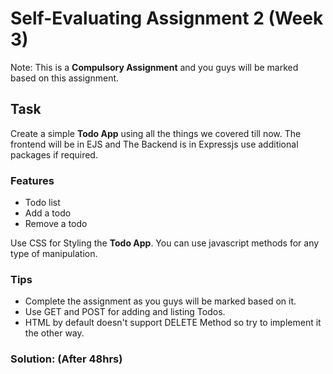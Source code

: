 # Self-Evaluating Assignment 2 (Week 3)

Note: This is a **Compulsory Assignment** and you guys will be marked based on this assignment.

## Task

Create a simple **Todo App** using all the things we covered till now. The frontend will be in EJS and The Backend is in Expressjs use additional packages if required. 

### Features

- Todo list
- Add a todo
- Remove a todo

Use CSS for Styling the **Todo App**. You can use javascript methods for any type of manipulation.

### Tips

- Complete the assignment as you guys will be marked based on it.
- Use GET and POST for adding and listing Todos.
- HTML by default doesn't support DELETE Method so try to implement it the other way.

### Solution: (After 48hrs)
